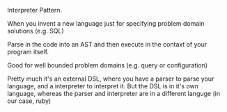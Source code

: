 Interpreter Pattern.

When you invent a new language just for specifying problem domain solutions
(e.g. SQL)

Parse in the code into an AST and then execute in the contaxt of your program itself.

Good for well bounded problem domains (e.g. query or configuration)

Pretty much it's an external DSL, where you have a parser to parse your language, and a
interpreter to interpret it.  But the DSL is in it's own language, whereas the parser
and interpreter are in a different languge (in our case, ruby)
